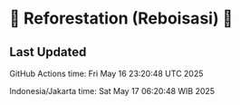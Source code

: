 
# 🌳 Reforestation (Reboisasi) 🌲

## Last Updated

GitHub Actions time: Fri May 16 23:20:48 UTC 2025

Indonesia/Jakarta time: Sat May 17 06:20:48 WIB 2025

